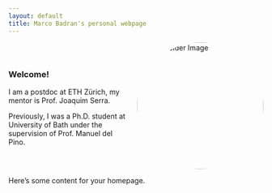 ```yaml
---
layout: default
title: Marco Badran's personal webpage
---
```


<div style="display: flex; align-items: center;">
  <div style="flex: 1;">
    <h3>Welcome!</h3>
    <p>I am a postdoc at ETH Zürich, my mentor is Prof. Joaquim Serra.</p> 
    <p>Previously, I was a Ph.D. student at University of Bath under the supervision of Prof. Manuel del Pino.</p>
  </div>
  <div style="flex: 0;">
    <img src="https://via.placeholder.com/250" alt="Placeholder Image" title="Placeholder Image"
         style="border-radius: 50%; width: 250px; height: auto; object-fit: cover; margin-left: 20px;"/>
  </div>
</div>



Here’s some content for your homepage.
